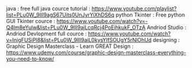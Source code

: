 java  : free full java cource tutorial : https://www.youtube.com/playlist?list=PLu0W_9lII9agS67Uits0UnJyrYiXhDS6q
python Tkinter : Free python GUI Tkinter cource : https://www.youtube.com/watch?v=-Q4lm8eYulw&list=PLu0W_9lII9ajLcqRcj4PoEihkukF_OTzA
Andriod Studio : Andriod Devlopment full cource : https://www.youtube.com/watch?v=InigFUSiPl8&list=PLu0W_9lII9aiL0kysYlfSOUgY5rNlOhUd
designing : Graphic Design Masterclass - Learn GREAT Design : https://www.udemy.com/course/graphic-design-masterclass-everything-you-need-to-know/
